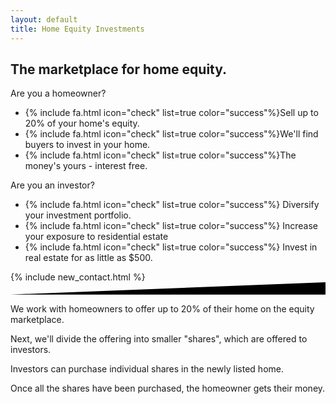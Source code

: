 ```yaml
---
layout: default
title: Home Equity Investments
---
```


<div class="position-relative">
  <!-- Hero for FREE version -->
  <section class="section section-lg section-hero section-shaped">
    <!-- Background circles -->
    <div class="shape shape-style-1 shape-primary">
      <span class="span-150"></span>
      <span class="span-50"></span>
      <span class="span-50"></span>
      <span class="span-75"></span>
      <span class="span-100"></span>
      <span class="span-75"></span>
      <span class="span-50"></span>
      <span class="span-100"></span>
      <span class="span-50"></span>
      <span class="span-100"></span>
    </div>
    <div class="container shape-container d-flex align-items-center pt-3 pb-lg">
      <div class="col px-0">
        <div class="row align-items-center justify-content-center">
          <div class="col-md-12 text-center">
            <h1 class="text-white mb-4">The marketplace for home equity.</h1>
            <!-- <p class="lead text-white mt-4">Unlocking wealth tied up in private, residential real estate.</p> -->
          </div>
          <div class="col-md-7">
            <div class="row">
              <div class="col-lg-6">
                <div class="card shadow bg-secondary">
                  <div class="card-header">Are you a homeowner?</div>
                  <div class="card-body">
                    <ul class="fa-ul font-weight-light">
                      <li>{% include fa.html icon="check" list=true color="success"%}Sell up to 20% of your home's equity.</li>
                      <li>{% include fa.html icon="check" list=true color="success"%}We'll find buyers to invest in your home.</li>
                      <li>{% include fa.html icon="check" list=true color="success"%}The money's yours - interest free.</li>
                    </ul>
                  </div>
                </div>
              </div>
              <div class="col-lg-6">
                <div class="card shadow bg-secondary">
                  <div class="card-header">Are you an investor?</div>
                  <div class="card-body">
                    <ul class="fa-ul font-weight-light">
                      <li>{% include fa.html icon="check" list=true color="success"%} Diversify your investment portfolio.</li>
                      <li>{% include fa.html icon="check" list=true color="success"%} Increase your exposure to residential estate</li>
                      <li>{% include fa.html icon="check" list=true color="success"%} Invest in real estate for as little as $500.</li>
                    </ul>
                  </div>
                </div>
              </div>
            </div>
          </div>
          <div class="col-md-5 mb-1 mb-lg-0">
            <div class="contact-form-body">
              {% include new_contact.html %}
            </div>
          </div>
        </div>
      </div>
    </div>
    <!-- SVG separator -->
    <div class="separator separator-bottom separator-skew zindex-100">
      <svg x="0" y="0" viewBox="0 0 2560 100" preserveAspectRatio="none" version="1.1" xmlns="http://www.w3.org/2000/svg">
        <polygon class="fill-white" points="2560 0 2560 100 0 100"></polygon>
      </svg>
    </div>
  </section>
  <section class="section">
    <div class="container">
      <div class="row align-items-center align-top">
        <div class="col-lg-3">
          <p class="text-center">
            <i class="fas fa-home fa-4x text-center"></i>
          </p>
          <p>We work with homeowners to offer up to 20% of their home on the equity marketplace.</p>
        </div>
        <div class="col-lg-3">
          <p class="text-center">
            <i class="far fa-copy fa-4x text-center"></i>
          </p>
          <p>Next, we'll divide the offering into smaller "shares", which are offered to investors.</p>
        </div>
        <div class="col-lg-3">
          <p class="text-center">
            <i class="fas fa-dollar-sign fa-4x text-center align-top"></i>
          </p>
          <p>Investors can purchase individual shares in the newly listed home.</p>
        </div>
        <div class="col-lg-3">
          <p class="text-center">
            <i class="far fa-envelope-open fa-4x text-center"></i>
          </p>
          <p>Once all the shares have been purchased, the homeowner gets their money.</p>
        </div>
      </div>
    </div>
  </section>
</div>